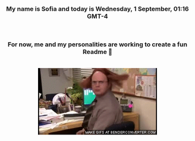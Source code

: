 


<div align="center">
<h3 >My name is Sofia and today is Wednesday, 1 September, 01:16 GMT-4</h3><br>
<h3 >For now, me and my personalities are working to create a fun Readme 👋
</h3><br>
<img src='img/dwight.gif' alt='working...'/>
</div>
